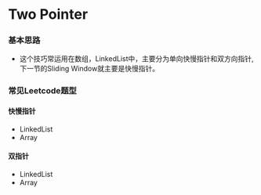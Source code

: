 # Two Pointer

### 基本思路

* 这个技巧常运用在数组，LinkedList中，主要分为单向快慢指针和双方向指针, 下一节的Sliding Window就主要是快慢指针。

### 常见Leetcode题型

#### 快慢指针

* LinkedList
* Array

#### 双指针

* LinkedList
* Array
